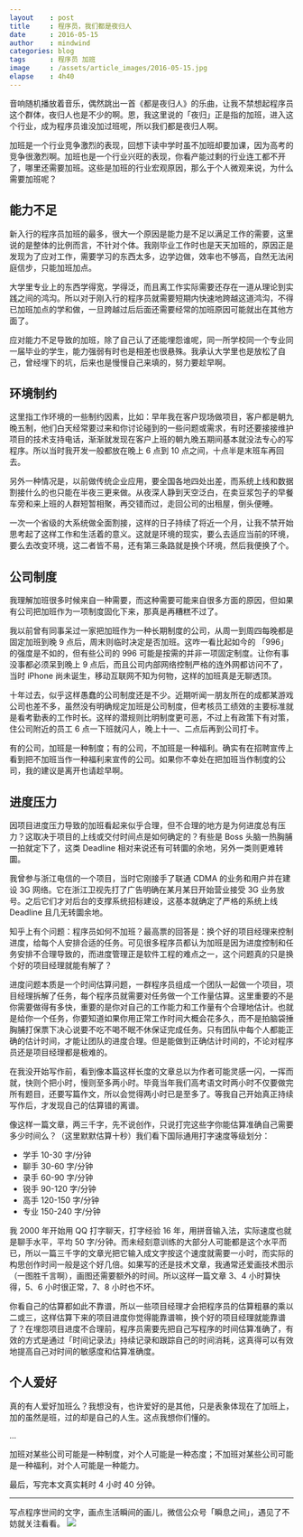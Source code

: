 ```yaml
---
layout    : post
title     : 程序员，我们都是夜归人
date      : 2016-05-15
author    : mindwind
categories: blog
tags      : 程序员 加班
image     : /assets/article_images/2016-05-15.jpg
elapse    : 4h40
---
```



音响随机播放着音乐，偶然跳出一首《都是夜归人》的乐曲，让我不禁想起程序员这个群体，夜归人也是不少的啊。恩，我这里说的「夜归」正是指的加班，进入这个行业，成为程序员谁没加过班呢，所以我们都是夜归人啊。

加班是一个行业竞争激烈的表现，回想下读中学时虽不加班却要加课，因为高考的竞争很激烈啊。加班也是一个行业兴旺的表现，你看产能过剩的行业连工都不开了，哪里还需要加班。这些是加班的行业宏观原因，那么于个人微观来说，为什么需要加班呢？


## 能力不足
新入行的程序员加班的最多，很大一个原因是能力是不足以满足工作的需要，这里说的是整体的比例而言，不针对个体。我刚毕业工作时也是天天加班的，原因正是发现为了应对工作，需要学习的东西太多，边学边做，效率也不够高，自然无法闲庭信步，只能加班加点。

大学里专业上的东西学得宽，学得泛，而且离工作实际需要还存在一道从理论到实践之间的鸿沟。所以对于刚入行的程序员就需要短期内快速地跨越这道鸿沟，不得已加班加点的学和做，一旦跨越过后后面还需要经常的加班原因可能就出在其他方面了。

应对能力不足导致的加班，除了自己认了还能埋怨谁呢，同一所学校同一个专业同一届毕业的学生，能力强弱有时也是相差也很悬殊。我承认大学里也是放松了自己，曾经埋下的坑，后来也是慢慢自己来填的，努力要趁早啊。


## 环境制约
这里指工作环境的一些制约因素，比如：早年我在客户现场做项目，客户都是朝九晚五制，他们白天经常要过来和你讨论碰到的一些问题或需求，有时还要接接维护项目的技术支持电话，渐渐就发现在客户上班的朝九晚五期间基本就没法专心的写程序。所以当时我开发一般都放在晚上 6 点到 10 点之间，十点半是末班车再回去。

另外一种情况是，以前做传统企业应用，要全国各地四处出差，而系统上线和数据割接什么的也只能在半夜三更来做。从夜深人静到天空泛白，在卖豆浆包子的早餐车旁和来上班的人群短暂相聚，再交错而过，走回公司的出租屋，倒头便睡。

一次一个省级的大系统做全面割接，这样的日子持续了将近一个月，让我不禁开始思考起了这样工作和生活着的意义。这就是环境的现实，要么去适应当前的环境，要么去改变环境，这二者皆不易，还有第三条路就是换个环境，然后我便换了个。


## 公司制度
我理解加班很多时候来自一种需要，而这种需要可能来自很多方面的原因，但如果有公司把加班作为一项制度固化下来，那真是再糟糕不过了。

我以前曾有同事呆过一家把加班作为一种长期制度的公司，从周一到周四每晚都是固定加班到晚 9 点后，周末则临时决定是否加班。这咋一看比起如今的 「996」的强度是不如的，但有些公司的 996 可能是按需的并非一项固定制度。让你有事没事都必须呆到晚上 9 点后，而且公司内部网络控制严格的连外网都访问不了，当时 iPhone 尚未诞生，移动互联网不知为何物，这样的加班真是无聊透顶。

十年过去，似乎这样愚蠢的公司制度还是不少。近期听闻一朋友所在的成都某游戏公司也差不多，虽然没有明确规定加班是公司制度，但考核员工绩效的主要标准就是看考勤表的工作时长。这样的潜规则比明制度更可恶，不过上有政策下有对策，住公司附近的员工 6 点一下班就闪人，晚上十一、二点后再到公司打卡。

有的公司，加班是一种制度；有的公司，不加班是一种福利。确实有在招聘宣传上看到把不加班当作一种福利来宣传的公司。如果你不幸处在把加班当作制度的公司，我的建议是离开也请趁早啊。


## 进度压力
因项目进度压力导致的加班看起来似乎合理，但不合理的地方是为何进度总有压力？这取决于项目的上线或交付时间点是如何确定的？有些是 Boss 头脑一热胸脯一拍就定下了，这类 Deadline 相对来说还有可转圜的余地，另外一类则更难转圜。

我曾参与浙江电信的一个项目，当时它刚接手了联通 CDMA 的业务和用户并在建设 3G 网络。它在浙江卫视先打了广告明确在某月某日开始营业接受 3G 业务放号。之后它们才对后台的支撑系统招标建设，这基本就确定了严格的系统上线 Deadline 且几无转圜余地。

知乎上有个问题：程序员如何不加班？最高票的回答是：换个好的项目经理来控制进度，给每个人安排合适的任务。可见很多程序员都认为加班是因为进度控制和任务安排不合理导致的，而进度管理正是软件工程的难点之一，这个问题真的只是换个好的项目经理就能有解了？

进度问题本质是一个时间估算问题，一群程序员组成一个团队一起做一个项目，项目经理拆解了任务，每个程序员就需要对任务做一个工作量估算。这里重要的不是你需要做得有多快，重要的是你对自己的工作能力和工作量有个合理地估计。也就是给你一个任务，你要知道如果你用正常工作时间大概会花多久，而不是拍脑袋捶胸脯打保票下决心说要不吃不喝不眠不休保证完成任务。只有团队中每个人都能正确的估计时间，才能让团队的进度合理。但是能做到正确估计时间的，不论对程序员还是项目经理都是极难的。

在我没开始写作前，看到像本篇这样长度的文章总以为作者可能灵感一闪，一挥而就，快则个把小时，慢则至多两小时。毕竟当年我们高考语文时两小时不仅要做完所有题目，还要写篇作文，所以会觉得两小时已是至多了。等我自己开始真正持续写作后，才发现自己的估算错的离谱。

像这样一篇文章，两三千字，先不说创作，只说打完这些字你能估算准确自己需要多少时间么？（这里默默估算十秒）我们看下国际通用打字速度等级划分：

  - 学手 10-30   字/分钟
  - 聊手 30-60   字/分钟
  - 录手 60-90   字/分钟
  - 锐手 90-120  字/分钟
  - 高手 120-150 字/分钟
  - 专业 150-240 字/分钟

我 2000 年开始用 QQ 打字聊天，打字经验 16 年，用拼音输入法，实际速度也就是聊手水平，平均 50 字/分钟。而未经刻意训练的大部分人可能都是这个水平而已，所以一篇三千字的文章光把它输入成文字按这个速度就需要一小时，而实际的构思创作时间一般是这个好几倍。如果写的还是技术文章，我通常还爱画技术图示（一图胜千言啊），画图还需要额外的时间。所以这样一篇文章 3、4 小时算快得，5、6 小时很正常，7、8 小时也不坏。

你看自己的估算都如此不靠谱，所以一些项目经理才会把程序员的估算粗暴的乘以二或三，这样估算下来的项目进度你觉得能靠谱嘛，换个好的项目经理就能靠谱了？在埋怨项目进度不合理前，程序员需要先把自己写程序的时间估算准确了，有效的方式是通过「时间记录法」持续记录和跟踪自己的时间消耗，这真得可以有效地提高自己对时间的敏感度和估算准确度。


## 个人爱好
真的有人爱好加班么？我想没有，也许爱好的是其他，只是表象体现在了加班上，加的虽然是班，过的却是自己的人生。这点我想你们懂的。

...

加班对某些公司可能是一种制度，对个人可能是一种态度；不加班对某些公司可能是一种福利，对个人可能是一种能力。

最后，写完本文真实耗时 4 小时 40 分钟。


---
写点程序世间的文字，画点生活瞬间的画儿，微信公众号「瞬息之间」，遇见了不妨就关注看看。
![](/assets/images/qrcode_wechat_avatar.jpg)
